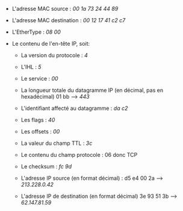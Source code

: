  - L'adresse MAC source : *00 1a 73 24 44 89*

 - L'adresse MAC destination : *00 12 17 41 c2 c7*

- L'EtherType : *08 00*

- Le contenu de l'en-tête IP, soit:

    - La version du protocole : *4*
    - L'IHL : *5*
    - Le service : *00*
    - La longueur totale du datagramme IP (en décimal, pas en hexadécimal) 01 bb --> *443*
    


    - L'identifiant affecté au datagramme : *da c2*
    - Les flags : *40*
    - Les offsets : *00*
    - La valeur du champ TTL : *3c*
    - Le contenu du champ protocole : 06 donc TCP

    - Le checksum : *fc 9d*

    - L'adresse IP source (en format décimal) : d5 e4 00 2a --> *213.228.0.42*

    - L'adresse IP de destination (en format décimal) 3e 93 51 3b --> *62.147.81.59*


